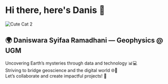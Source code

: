 # Hi there, here's Danis 👋
![Cute Cat 2](https://th.bing.com/th/id/R.b8791596fc1b82e0dad67df44f8e58e4?rik=FM54uVZee%2b%2bb5g&riu=http%3a%2f%2fift.tt%2f2cUfaHf&ehk=kQNyiN4k3i5DQ4VlrXR6PFcoyEn3GVzo7qmLMSq4v8Q%3d&risl=&pid=ImgRaw&r=0)

## 🌍 Daniswara Syifaa Ramadhani — Geophysics @ UGM  

Uncovering Earth’s mysteries through data and technology 📊💻  
Striving to bridge geoscience and the digital world 🌐🔬  
Let’s collaborate and create impactful projects! 🤝
